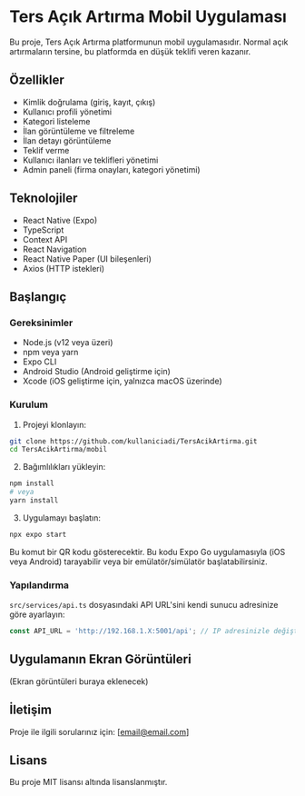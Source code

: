 # Ters Açık Artırma Mobil Uygulaması

Bu proje, Ters Açık Artırma platformunun mobil uygulamasıdır. Normal açık artırmaların tersine, bu platformda en düşük teklifi veren kazanır.

## Özellikler

- Kimlik doğrulama (giriş, kayıt, çıkış)
- Kullanıcı profili yönetimi
- Kategori listeleme
- İlan görüntüleme ve filtreleme
- İlan detayı görüntüleme
- Teklif verme
- Kullanıcı ilanları ve teklifleri yönetimi
- Admin paneli (firma onayları, kategori yönetimi)

## Teknolojiler

- React Native (Expo)
- TypeScript
- Context API 
- React Navigation
- React Native Paper (UI bileşenleri)
- Axios (HTTP istekleri)

## Başlangıç

### Gereksinimler

- Node.js (v12 veya üzeri)
- npm veya yarn
- Expo CLI
- Android Studio (Android geliştirme için)
- Xcode (iOS geliştirme için, yalnızca macOS üzerinde)

### Kurulum

1. Projeyi klonlayın:

```bash
git clone https://github.com/kullaniciadi/TersAcikArtirma.git
cd TersAcikArtirma/mobil
```

2. Bağımlılıkları yükleyin:

```bash
npm install
# veya
yarn install
```

3. Uygulamayı başlatın:

```bash
npx expo start
```

Bu komut bir QR kodu gösterecektir. Bu kodu Expo Go uygulamasıyla (iOS veya Android) tarayabilir veya bir emülatör/simülatör başlatabilirsiniz.

### Yapılandırma

`src/services/api.ts` dosyasındaki API URL'sini kendi sunucu adresinize göre ayarlayın:

```typescript
const API_URL = 'http://192.168.1.X:5001/api'; // IP adresinizle değiştirin
```

## Uygulamanın Ekran Görüntüleri

(Ekran görüntüleri buraya eklenecek)

## İletişim

Proje ile ilgili sorularınız için: [email@email.com]

## Lisans

Bu proje MIT lisansı altında lisanslanmıştır.

